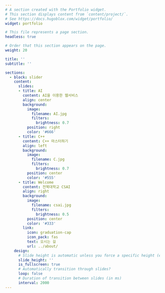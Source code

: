 ```yaml
---
# A section created with the Portfolio widget.
# This section displays content from `content/project/`.
# See https://docs.hugoblox.com/widget/portfolio/
widget: portfolio

# This file represents a page section.
headless: true

# Order that this section appears on the page.
weight: 20

title: ''
subtitle: ''

sections:
  - block: slider
    content:
      slides:
      - title: AI
        content: AI을 이용한 웹서비스
        align: center
        background:
          image:
            filename: AI.jpg
            filters:
              brightness: 0.7
          position: right
          color: '#666'
      - title: C++
        content: C++ 마스터하기
        align: left
        background:
          image:
            filename: C.jpg
            filters:
              brightness: 0.7
          position: center
          color: '#555'
      - title: Welcome
        content: 전북대학교 CSAI
        align: right
        background:
          image:
            filename: csai.jpg
            filters:
              brightness: 0.5
          position: center
          color: '#333'
        link:
          icon: graduation-cap
          icon_pack: fas
          text: 오시는 길
          url: ../about/
    design:
      # Slide height is automatic unless you force a specific height (e.g. '400px')
      slide_height: ''
      is_fullscreen: true
      # Automatically transition through slides?
      loop: false
      # Duration of transition between slides (in ms)
      interval: 2000
---
```


